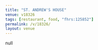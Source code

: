 ```yaml
---
title: "ST. ANDREW'S HOUSE"
venue: v18326
tags: [restaurant, food, "fhrs:125852"]
permalink: /v/18326/
layout: venue
---
```

null